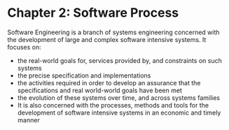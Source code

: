 # Chapter 2: Software Process

Software Engineering is a branch of systems engineering concerned with the
development of large and complex software intensive systems. It focuses on:

- the real-world goals for, services provided by, and constraints on such systems
- the precise specification and implementations
- the activities required in order to develop an assurance that the specifications and
real world-world goals have been met
- the evolution of these systems over time, and across systems families
- It is also concerned with the processes, methods and tools for the development of
software intensive systems in an economic and timely manner